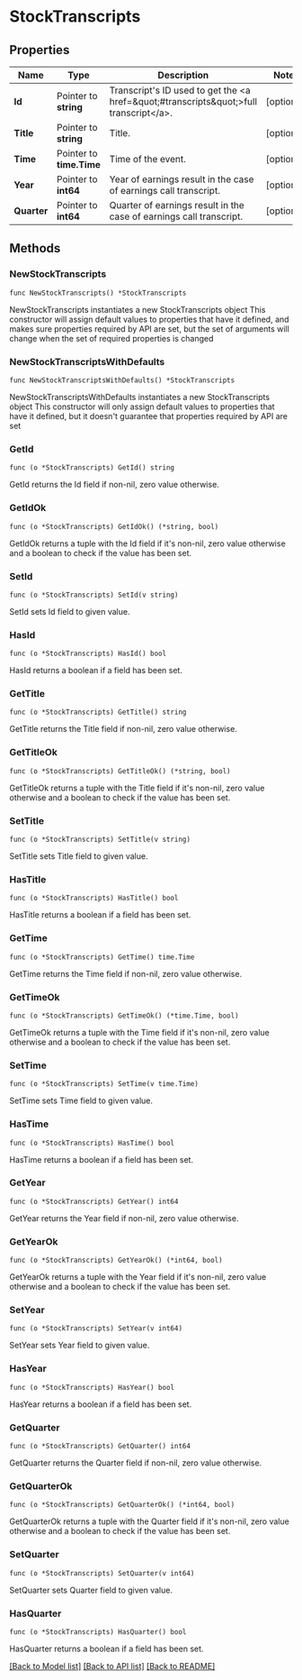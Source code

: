 # StockTranscripts

## Properties

Name | Type | Description | Notes
------------ | ------------- | ------------- | -------------
**Id** | Pointer to **string** | Transcript&#39;s ID used to get the &lt;a href&#x3D;\&quot;#transcripts\&quot;&gt;full transcript&lt;/a&gt;. | [optional] 
**Title** | Pointer to **string** | Title. | [optional] 
**Time** | Pointer to **time.Time** | Time of the event. | [optional] 
**Year** | Pointer to **int64** | Year of earnings result in the case of earnings call transcript. | [optional] 
**Quarter** | Pointer to **int64** | Quarter of earnings result in the case of earnings call transcript. | [optional] 

## Methods

### NewStockTranscripts

`func NewStockTranscripts() *StockTranscripts`

NewStockTranscripts instantiates a new StockTranscripts object
This constructor will assign default values to properties that have it defined,
and makes sure properties required by API are set, but the set of arguments
will change when the set of required properties is changed

### NewStockTranscriptsWithDefaults

`func NewStockTranscriptsWithDefaults() *StockTranscripts`

NewStockTranscriptsWithDefaults instantiates a new StockTranscripts object
This constructor will only assign default values to properties that have it defined,
but it doesn't guarantee that properties required by API are set

### GetId

`func (o *StockTranscripts) GetId() string`

GetId returns the Id field if non-nil, zero value otherwise.

### GetIdOk

`func (o *StockTranscripts) GetIdOk() (*string, bool)`

GetIdOk returns a tuple with the Id field if it's non-nil, zero value otherwise
and a boolean to check if the value has been set.

### SetId

`func (o *StockTranscripts) SetId(v string)`

SetId sets Id field to given value.

### HasId

`func (o *StockTranscripts) HasId() bool`

HasId returns a boolean if a field has been set.

### GetTitle

`func (o *StockTranscripts) GetTitle() string`

GetTitle returns the Title field if non-nil, zero value otherwise.

### GetTitleOk

`func (o *StockTranscripts) GetTitleOk() (*string, bool)`

GetTitleOk returns a tuple with the Title field if it's non-nil, zero value otherwise
and a boolean to check if the value has been set.

### SetTitle

`func (o *StockTranscripts) SetTitle(v string)`

SetTitle sets Title field to given value.

### HasTitle

`func (o *StockTranscripts) HasTitle() bool`

HasTitle returns a boolean if a field has been set.

### GetTime

`func (o *StockTranscripts) GetTime() time.Time`

GetTime returns the Time field if non-nil, zero value otherwise.

### GetTimeOk

`func (o *StockTranscripts) GetTimeOk() (*time.Time, bool)`

GetTimeOk returns a tuple with the Time field if it's non-nil, zero value otherwise
and a boolean to check if the value has been set.

### SetTime

`func (o *StockTranscripts) SetTime(v time.Time)`

SetTime sets Time field to given value.

### HasTime

`func (o *StockTranscripts) HasTime() bool`

HasTime returns a boolean if a field has been set.

### GetYear

`func (o *StockTranscripts) GetYear() int64`

GetYear returns the Year field if non-nil, zero value otherwise.

### GetYearOk

`func (o *StockTranscripts) GetYearOk() (*int64, bool)`

GetYearOk returns a tuple with the Year field if it's non-nil, zero value otherwise
and a boolean to check if the value has been set.

### SetYear

`func (o *StockTranscripts) SetYear(v int64)`

SetYear sets Year field to given value.

### HasYear

`func (o *StockTranscripts) HasYear() bool`

HasYear returns a boolean if a field has been set.

### GetQuarter

`func (o *StockTranscripts) GetQuarter() int64`

GetQuarter returns the Quarter field if non-nil, zero value otherwise.

### GetQuarterOk

`func (o *StockTranscripts) GetQuarterOk() (*int64, bool)`

GetQuarterOk returns a tuple with the Quarter field if it's non-nil, zero value otherwise
and a boolean to check if the value has been set.

### SetQuarter

`func (o *StockTranscripts) SetQuarter(v int64)`

SetQuarter sets Quarter field to given value.

### HasQuarter

`func (o *StockTranscripts) HasQuarter() bool`

HasQuarter returns a boolean if a field has been set.


[[Back to Model list]](../README.md#documentation-for-models) [[Back to API list]](../README.md#documentation-for-api-endpoints) [[Back to README]](../README.md)


